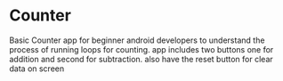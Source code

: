 # Counter
Basic Counter app for beginner android developers to understand the process of running loops for counting. app includes two buttons one for addition and second for subtraction. also have the reset button for clear data on screen
